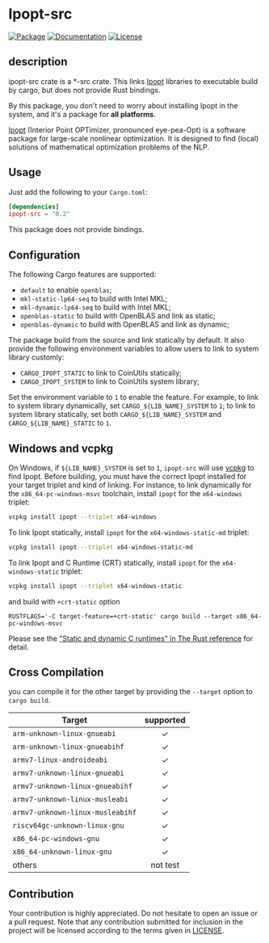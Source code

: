 # Ipopt-src

[![Package][package-img]][package-url] [![Documentation][documentation-img]][documentation-url] [![License][license-img]][license-url]

## description 

ipopt-src crate is a *-src crate. This links [Ipopt] libraries to executable build by cargo, but does not provide Rust bindings.

By this package, you don't need to worry about installing Ipopt in the system, and it's a package for **all platforms**.

[Ipopt] (Interior Point OPTimizer, pronounced eye-pea-Opt) is a software package for large-scale nonlinear optimization. It is designed to find (local) solutions of mathematical optimization problems of the NLP.

## Usage
Just add the following to your `Cargo.toml`:

```toml
[dependencies]
ipopt-src = "0.2"
```

This package does not provide bindings. 

## Configuration
The following Cargo features are supported:

* `default` to enable `openblas`;
* `mkl-static-lp64-seq` to build with Intel MKL;
* `mkl-dynamic-lp64-seq` to build with Intel MKL;
* `openblas-static` to build with OpenBLAS and link as static;
* `openblas-dynamic` to build with OpenBLAS and link as dynamic;


The package build from the source and link statically by default. It also provide the following environment variables to allow users to link to system library customly:

* `CARGO_IPOPT_STATIC` to link to CoinUtils statically;
* `CARGO_IPOPT_SYSTEM` to link to CoinUtils system library;

Set the environment variable to `1` to enable the feature. For example, to link to system library dynamically, set `CARGO_${LIB_NAME}_SYSTEM` to `1`; to link to system library statically, set both `CARGO_${LIB_NAME}_SYSTEM` and `CARGO_${LIB_NAME}_STATIC` to `1`.

## Windows and vcpkg

On Windows, if `${LIB_NAME}_SYSTEM` is set to `1`, `ipopt-src` will use 
[vcpkg] to find Ipopt. Before building, you must have the correct Ipopt 
installed for your target triplet and kind of linking. For instance,
to link dynamically for the `x86_64-pc-windows-msvc` toolchain, install
 `ipopt` for the `x64-windows` triplet:

```sh
vcpkg install ipopt --triplet x64-windows
```

To link Ipopt statically, install `ipopt` for the `x64-windows-static-md` triplet:

```sh
vcpkg install ipopt --triplet x64-windows-static-md
```

To link Ipopt and C Runtime (CRT) statically, install `ipopt` for the `x64-windows-static` triplet:

```sh
vcpkg install ipopt --triplet x64-windows-static
```

and build with `+crt-static` option

```
RUSTFLAGS='-C target-feature=+crt-static' cargo build --target x86_64-pc-windows-msvc
```

Please see the ["Static and dynamic C runtimes" in The Rust reference](https://doc.rust-lang.org/reference/linkage.html#static-and-dynamic-c-runtimes) for detail.

## Cross Compilation

you can compile it for the other target by providing the `--target` option to 
`cargo build`. 


| Target                               |  supported  |
|--------------------------------------|:-----------:|
| `arm-unknown-linux-gnueabi`          | ✓   |
| `arm-unknown-linux-gnueabihf`        | ✓   |
| `armv7-linux-androideabi`            | ✓   |
| `armv7-unknown-linux-gnueabi`        | ✓   |
| `armv7-unknown-linux-gnueabihf`      | ✓   |
| `armv7-unknown-linux-musleabi`       | ✓   |
| `armv7-unknown-linux-musleabihf`     | ✓   |
| `riscv64gc-unknown-linux-gnu`        | ✓   |
| `x86_64-pc-windows-gnu`              | ✓   |
| `x86_64-unknown-linux-gnu`           | ✓   |
| others                               | not test   |

## Contribution

Your contribution is highly appreciated. Do not hesitate to open an issue or a
pull request. Note that any contribution submitted for inclusion in the project
will be licensed according to the terms given in [LICENSE](license-url).


[Ipopt]: https://github.com/coin-or/Ipopt

[vcpkg]: https://github.com/Microsoft/vcpkg


[documentation-img]: https://docs.rs/ipopt-src/badge.svg
[documentation-url]: https://docs.rs/ipopt-src
[package-img]: https://img.shields.io/crates/v/ipopt-src.svg
[package-url]: https://crates.io/crates/ipopt-src
[license-img]: https://img.shields.io/crates/l/ipopt-src.svg
[license-url]: https://github.com/Maroon502/ipopt-src/blob/master/LICENSE.md